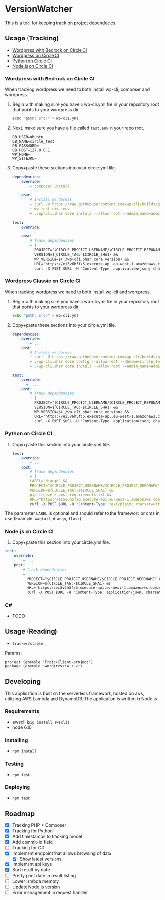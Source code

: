 # VersionWatcher

This is a tool for keeping track on project dependecies.

## Usage (Tracking)

- [Wordpress with Bedrock on Circle CI](#wordpress-with-bedrock-on-circle-ci)
- [Wordpress on Circle CI](#wordpress-on-circle-ci)
- [Python on Circle CI](#python-on-circle-ci)
- [Node.js on Circle CI](#nodejs-on-circle-ci)

### Wordpress with Bedrock on Circle CI

When tracking wordpress we need to both install wp-cli, composer and wordpress.

1. Begin with making sure you have a wp-cli.yml file in your repository root that points to your wordpress dir.

    ```bash
    echo "path: src/" > wp-cli.yml
    ```

2. Next, make sure you have a file called `test.env` in your repo root.

    ```
    DB_USER=ubuntu
    DB_NAME=circle_test
    DB_PASSWORD=
    DB_HOST=127.0.0.1
    WP_HOME=
    WP_SITEURL=
    ```

3. Copy+paste these sections into your circle.yml file.

    ```yml
    dependencies:
        override:
            - composer install
            - ...
        post:
            # Install wordpress
            - curl -O https://raw.githubusercontent.com/wp-cli/builds/gh-pages/phar/wp-cli.phar && chmod +x ./wp-cli.phar
            - mv test.env .env
            - ./wp-cli.phar core install --allow-root --admin_name=admin --admin_password=admin --admin_email=admin@example.com --url=http://exmaple.com.dev --title=WordPress

    test:
        override:
          - ...
        post:
            # Track dependencies
            - |
              PROJECT="$CIRCLE_PROJECT_USERNAME/$CIRCLE_PROJECT_REPONAME" &&
              VERSION=${CIRCLE_TAG:-$CIRCLE_SHA1} &&
              WP_VERSION=$(./wp-cli.phar core version) &&
              URL="https://ei5v6h5fz6.execute-api.eu-west-1.amazonaws.com/stage/tracker/wp?project=$PROJECT&version=$VERSION&wpversion=$WP_VERSION&branch=$CIRCLE_BRANCH&commit=$CIRCLE_SHA1" &&
              curl -X POST $URL -H "Content-Type: application/json; charset=utf-8" -d $(./wp-cli.phar plugin list --format=json)
    ```

### Wordpress Classic on Circle CI

When tracking wordpress we need to both install wp-cli and wordpress.

1. Begin with making sure you have a wp-cli.yml file in your repository root that points to your wordpress dir.

    ```bash
    echo "path: src/" > wp-cli.yml
    ```

2. Copy+paste these sections into your circle.yml file.

    ```yml
    dependencies:
        override:
            - ...
        post:
            # Install wordpress
            - curl -O https://raw.githubusercontent.com/wp-cli/builds/gh-pages/phar/wp-cli.phar && chmod +x ./wp-cli.phar
            - ./wp-cli.phar core config --allow-root --dbname=circle_test --dbuser=ubuntu --dbhost=127.0.0.1
            - ./wp-cli.phar core install --allow-root --admin_name=admin --admin_password=admin --admin_email=admin@example.com --url=http://exmaple.com.dev --title=WordPress

    test:
        override:
          - ...
        post:
            # Track dependencies
            - |
              PROJECT="$CIRCLE_PROJECT_USERNAME/$CIRCLE_PROJECT_REPONAME" &&
              VERSION=${CIRCLE_TAG:-$CIRCLE_SHA1} &&
              WP_VERSION=$(./wp-cli.phar core version) &&
              URL="https://ei5v6h5fz6.execute-api.eu-west-1.amazonaws.com/stage/tracker/wp?project=$PROJECT&version=$VERSION&wpversion=$WP_VERSION&branch=$CIRCLE_BRANCH&commit=$CIRCLE_SHA1" &&
              curl -X POST $URL -H "Content-Type: application/json; charset=utf-8" -d $(./wp-cli.phar plugin list --format=json)
    ```

### Python on Circle CI

1. Copy+paste this section into your circle.yml file.

    ```yml
    test:
        override:
            - ...
        post:
            # Track dependencies
            - |
            LABEL="django" &&
            PROJECT="$CIRCLE_PROJECT_USERNAME/$CIRCLE_PROJECT_REPONAME" &&
            VERSION=${CIRCLE_TAG:-$CIRCLE_SHA1} &&
            pip freeze > post-requirements.txt &&
            URL="https://ei5v6h5fz6.execute-api.eu-west-1.amazonaws.com/stage/tracker/python?project=$PROJECT&version=$VERSION&label=$LABEL&branch=$CIRCLE_BRANCH&commit=$CIRCLE_SHA1" &&
            curl -X POST $URL -H "Content-Type: text/plain; charset=utf-8" --data-binary @post-requirements.txt
    ```

The parameter `LABEL` is optional and should refer to the framework or cms in use (Example: `wagtail`, `django`, `flask`)


### Node.js on Circle CI

1. Copy+paste this section into your circle.yml file.

```yml
test:
    override:
        - ...
    post:
        # Track dependencies
        - |
          PROJECT="$CIRCLE_PROJECT_USERNAME/$CIRCLE_PROJECT_REPONAME" &&
          VERSION=${CIRCLE_TAG:-$CIRCLE_SHA1} &&
          URL="https://ei5v6h5fz6.execute-api.eu-west-1.amazonaws.com/stage/tracker/node?project=$PROJECT&version=$VERSION&branch=$CIRCLE_BRANCH&commit=$CIRCLE_SHA1" &&
          curl -X POST $URL -H "Content-Type: application/json; charset=utf-8" -d @package.json
```

### C#

- TODO


## Usage (Reading)

- `tracker/stable`

Params:
```
project (example "Frojd/Client-project")
package (example "wordpress:4.7.2")
```

## Developing

This application is built on the serverless framework, hosted on aws, utilizing AWS Lambda and DynamoDB. The application is written in Node.js

### Requirements

- awscli (`pip install awscli`)
- node 6.10

### Installing

- `npm install`

### Testing

- `npm test`

### Deploying

- `npm test`


## Roadmap

- [x] Tracking PHP + Composer
- [x] Tracking for Python
- [x] Add timestamps to tracking model
- [x] Add commit-id field
- [ ] Tracking for C#
- [x] Implement endpoint that allows browsing of data
    - [x] Show latest versions
- [x] Implement api keys
- [x] Sort result by date
- [ ] Pretty print date in result listing
- [ ] Lower lambda memory
- [ ] Update Node.js version
- [ ] Error management in request handler
